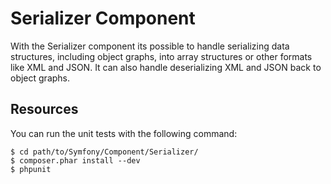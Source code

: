 Serializer Component
====================

With the Serializer component its possible to handle serializing data structures,
including object graphs, into array structures or other formats like XML and JSON.
It can also handle deserializing XML and JSON back to object graphs.

Resources
---------

You can run the unit tests with the following command:

    $ cd path/to/Symfony/Component/Serializer/
    $ composer.phar install --dev
    $ phpunit
